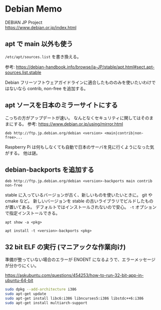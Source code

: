 # Debian Memo

DEBIAN JP Project\
<https://www.debian.or.jp/index.html>

## apt で main 以外も使う

`/etc/apt/sources.list` を書き換える。

参考: <https://debian-handbook.info/browse/ja-JP/stable/apt.html#sect.apt-sources.list.stable>

Debian フリーソフトウェアガイドラインに適合したもののみを使いたいわけではないなら
contrib, non-free を追加する。

## apt ソースを日本のミラーサイトにする

こっちの方がアップデートが速い。
なんとなくセキュリティに関してはそのままにする。
参考: <https://www.debian.or.jp/using/mirror.html>

`deb http://ftp.jp.debian.org/debian <version> <main|contrib|non-free>...`

Raspberry Pi は何もしなくても自動で日本のサーバを見に行くようになった気がする。
他は謎。

## debian-backports を追加する

`deb http://ftp.jp.debian.org/debian <version>-backports main contrib non-free`

stable に入っているバージョンが古く、新しいものを使いたいときに。
git や cmake など。
新しいバージョンを stable の古いライブラリでビルドしたものが置いてある。
デフォルトではインストールされないので安心。
`-t` オプションで指定インストールできる。

`apt show -a <pkg>`

`apt install -t <version>-backports <pkg>`

## 32 bit ELF の実行 (マニアックな作業向け)

準備が整っていない場合のエラーが ENOENT になるようで、エラーメッセージが分かりにくい。

<https://askubuntu.com/questions/454253/how-to-run-32-bit-app-in-ubuntu-64-bit>

```sh
sudo dpkg --add-architecture i386
sudo apt-get update
sudo apt-get install libc6:i386 libncurses5:i386 libstdc++6:i386
sudo apt-get install multiarch-support
```
